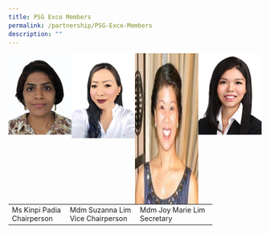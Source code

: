 ```yaml
---
title: PSG Exco Members
permalink: /partnership/PSG-Exco-Members
description: ""
---
```

<img src="/images/Ms%20Kinpi%20Padia%20-%20Chairperson.jpeg" 
     style="width:25%;float:left">
<img src="/images/Mdm%20Suzanna%20Lim%20-%20Vice%20%20%20%20%20%20%20%20Chairperson.jpeg" 
     style="width:25%;float:left">
<img src="/images/Mdm%20Joy%20Marie%20Lim%20-%20Secretary.jpeg" 
     style="width:25%;float:left;height:300px">
<img src="/images/Mdm%20Lee%20Pei%20Lin-%20Asst%20%20%20%20%20%20Secretary.jpeg" 
     style="width:25%">

||||
| -------- | -------- | -------- |
| Ms Kinpi Padia <br>Chairperson     | Mdm Suzanna Lim <br>Vice Chairperson     | Mdm Joy Marie Lim  <br>Secretary     |Mdm Lee Pei Lin <br>Asst Secretary

